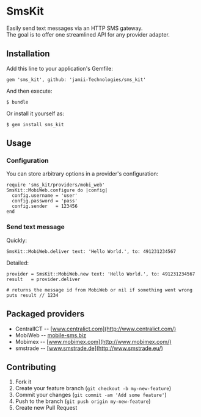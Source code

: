 # SmsKit

Easily send text messages via an HTTP SMS gateway.  
The goal is to offer one streamlined API for any provider adapter.

## Installation

Add this line to your application's Gemfile:

    gem 'sms_kit', github: 'jamii-Technologies/sms_kit'

And then execute:

    $ bundle

Or install it yourself as:

    $ gem install sms_kit

## Usage

### Configuration

You can store arbitrary options in a provider's configuration:

```
require 'sms_kit/providers/mobi_web'
SmsKit::MobiWeb.configure do |config|
  config.username = 'user'
  config.password = 'pass'
  config.sender   = 123456
end
```

### Send text message

Quickly:

```
SmsKit::MobiWeb.deliver text: 'Hello World.', to: 491231234567
```

Detailed:

```
provider = SmsKit::MobiWeb.new text: 'Hello World.', to: 491231234567
result   = provider.deliver

# returns the message id from MobiWeb or nil if something went wrong
puts result // 1234
```

## Packaged providers

- CentralICT -- [www.centralict.com](http://www.centralict.com/)
- MobiWeb -- [mobile-sms.biz](http://mobile-sms.biz/)
- Mobimex -- [www.mobimex.com](http://www.mobimex.com/)
- smstrade -- [www.smstrade.de](http://www.smstrade.eu/)

## Contributing

1. Fork it
2. Create your feature branch (`git checkout -b my-new-feature`)
3. Commit your changes (`git commit -am 'Add some feature'`)
4. Push to the branch (`git push origin my-new-feature`)
5. Create new Pull Request
